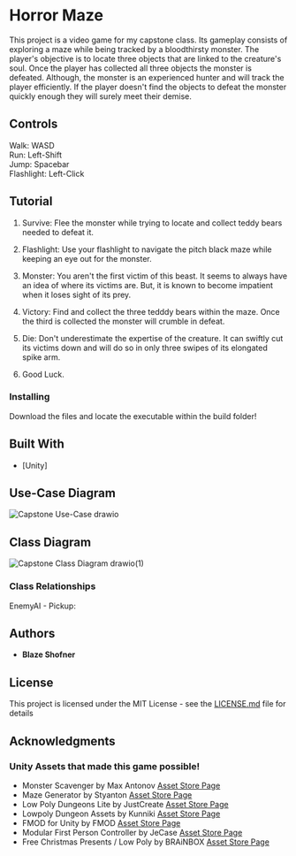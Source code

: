 # Horror Maze

This project is a video game for my capstone class. Its gameplay consists of exploring a maze while being tracked by a bloodthirsty monster. The player's objective is to locate three objects that are linked to the creature's soul. Once the player has collected all three objects the monster is defeated. Although, the monster is an experienced hunter and will track the player efficiently. If the player doesn't find the objects to defeat the monster quickly enough they will surely meet their demise.

## Controls

<p>Walk: WASD <br>
Run: Left-Shift <br>
Jump: Spacebar <br>
Flashlight: Left-Click

## Tutorial

1. Survive: Flee the monster while trying to locate and collect teddy bears needed to defeat it.

2. Flashlight: Use your flashlight to navigate the pitch black maze while keeping an eye out for the monster.

3. Monster: You aren't the first victim of this beast. It seems to always have an idea of where its victims are. But, it is known to become impatient when it loses sight of its prey.

4. Victory: Find and collect the three tedddy bears within the maze. Once the third is collected the monster will crumble in defeat.

5. Die: Don't underestimate the expertise of the creature. It can swiftly cut its victims down and will do so in only three swipes of its elongated spike arm.

6. Good Luck.

### Installing

Download the files and locate the executable within the build folder!

## Built With

* [Unity]

## Use-Case Diagram

![Capstone Use-Case drawio](https://github.com/Jaeger556/Horror-Maze/assets/46098988/d8abf203-a942-49af-8808-7eaba23052f1)


## Class Diagram

![Capstone Class Diagram drawio(1)](https://github.com/Jaeger556/Horror-Maze/assets/46098988/b0ffbdc4-8686-4863-a073-8ecba25a3eaf)

### Class Relationships

EnemyAI - Pickup:


## Authors

* **Blaze Shofner**

## License

This project is licensed under the MIT License - see the [LICENSE.md](LICENSE.md) file for details

## Acknowledgments

### Unity Assets that made this game possible!
* Monster Scavenger by Max Antonov [Asset Store Page](https://assetstore.unity.com/packages/3d/characters/monster-scavenger-191323)
* Maze Generator by Styanton [Asset Store Page](https://assetstore.unity.com/packages/tools/modeling/maze-generator-38689)
* Low Poly Dungeons Lite by JustCreate [Asset Store Page](https://assetstore.unity.com/packages/3d/environments/dungeons/low-poly-dungeons-lite-177937)
* Lowpoly Dungeon Assets by Kunniki [Asset Store Page](https://assetstore.unity.com/packages/3d/environments/dungeons/lowpoly-dungeon-assets-117330)
* FMOD for Unity by FMOD [Asset Store Page](https://assetstore.unity.com/packages/tools/audio/fmod-for-unity-161631)
* Modular First Person Controller by JeCase [Asset Store Page](https://assetstore.unity.com/packages/3d/characters/modular-first-person-controller-189884)
* Free Christmas Presents / Low Poly by BRAiNBOX [Asset Store Page](https://assetstore.unity.com/packages/3d/props/free-christmas-presents-low-poly-24356)
